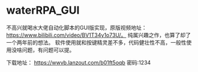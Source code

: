 # waterRPA_GUI
不高兴就喝水大佬自动化脚本的GUI版实现，原版视频地址：https://www.bilibili.com/video/BV1T34y1o73U/。
纯属兴趣之作，也算了却了一个两年前的想法。
软件使用就和按键精灵差不多，代码健壮性不高，一般性使用没啥问题，有问题可以提。

下载地址：
https://wwvb.lanzout.com/b01ft5oqb
密码:1234
